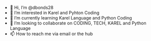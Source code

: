 - 👋 Hi, I’m @dbonds28
- 👀 I’m interested in Karel and Pyhton Coding
- 🌱 I’m currently learning Karel Language and Python Coding
- 💞️ I’m looking to collaborate on CODING, TECH, KAREL and Python Language
- 📫 How to reach me via email or the hub

<!---
dbonds28/dbonds28 is a ✨ special ✨ repository because its `README.md` (this file) appears on your GitHub profile.
You can click the Preview link to take a look at your changes.
--->
